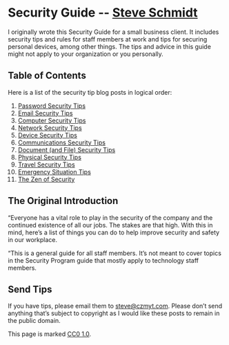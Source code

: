 
# Security Guide -- [Steve Schmidt](/)

I originally wrote this Security Guide for a small business client.
It includes security tips and rules for staff members at work and tips for securing personal devices, among other things.
The tips and advice in this guide might not apply to your organization or you personally.

## Table of Contents

Here is a list of the security tip blog posts in logical order:

1. [Password Security Tips](password-security-tips)
1. [Email Security Tips](email-security-tips)
1. [Computer Security Tips](computer-security-tips)
1. [Network Security Tips](network-security-tips)
1. [Device Security Tips](device-security-tips)
1. [Communications Security Tips](communications-security-tips)
1. [Document (and File) Security Tips](document-security-tips)
1. [Physical Security Tips](physical-security-tips)
1. [Travel Security Tips](travel-security-tips)
1. [Emergency Situation Tips](emergency-situation-tips)
1. [The Zen of Security](the-zen-of-security)

## The Original Introduction

“Everyone has a vital role to play in the security of the company and the continued existence of all our jobs.
The stakes are that high.
With this in mind, here’s a list of things you can do to help improve security and safety in our workplace.

“This is a general guide for all staff members.
It’s not meant to cover topics in the Security Program guide that mostly apply to technology staff members.

## Send Tips

If you have tips, please email them to [steve@czmyt.com](mailto:steve@czmyt.com).
Please don’t send anything that’s subject to copyright as I would like these posts to remain in the public domain.

This page is marked <a href="https://creativecommons.org/publicdomain/zero/1.0/">CC0 1.0</a>.
